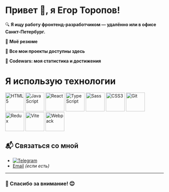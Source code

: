 # **Привет 👋, я Егор Торопов!**

🔍 **Я ищу работу фронтенд-разработчиком — удалённо или в офисе Санкт-Петербург.**

📄 **Моё резюме**  

📍 **Все мои проекты доступны здесь**  

🚀 **Codewars: моя статистика и достижения**  

# Я использую технологии

<p align="left">
  <img src="https://cdn.jsdelivr.net/gh/devicons/devicon/icons/html5/html5-original.svg" alt="HTML5" width="60" height="60"/>
  <img src="https://cdn.jsdelivr.net/gh/devicons/devicon/icons/javascript/javascript-original.svg" alt="JavaScript" width="60" height="60"/>
  <img src="https://cdn.jsdelivr.net/gh/devicons/devicon/icons/react/react-original.svg" alt="React" width="60" height="60"/>
  <img src="https://cdn.jsdelivr.net/gh/devicons/devicon/icons/typescript/typescript-original.svg" alt="TypeScript" width="60" height="60"/>
  <img src="https://cdn.jsdelivr.net/gh/devicons/devicon/icons/sass/sass-original.svg" alt="Sass" width="60" height="60"/>
  <img src="https://cdn.jsdelivr.net/gh/devicons/devicon/icons/css3/css3-original.svg" alt="CSS3" width="60" height="60"/>
  <img src="https://cdn.jsdelivr.net/gh/devicons/devicon/icons/git/git-original.svg" alt="Git" width="60" height="60"/>
  <img src="https://cdn.jsdelivr.net/gh/devicons/devicon/icons/redux/redux-original.svg" alt="Redux" width="60" height="60"/>
    <img src="https://cdn.jsdelivr.net/gh/devicons/devicon/icons/vite/vite-original.svg" alt="Vite" width="60" height="60"/>
  <img src="https://cdn.jsdelivr.net/gh/devicons/devicon/icons/webpack/webpack-original.svg" alt="Webpack" width="60" height="60"/>
</p>

## 📬 **Связаться со мной**
- [![Telegram](https://img.shields.io/badge/Telegram-0088CC?style=for-the-badge&logo=telegram&logoColor=white)](https://t.me/toropovegor)
- [Email](mailto:youremail@example.com) *(если есть)*

---

### 🌟 Спасибо за внимание! 😊
